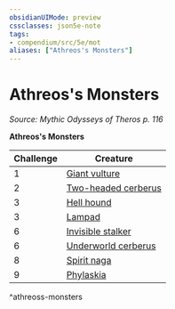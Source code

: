 ```yaml
---
obsidianUIMode: preview
cssclasses: json5e-note
tags:
- compendium/src/5e/mot
aliases: ["Athreos's Monsters"]
---
```

# Athreos's Monsters
*Source: Mythic Odysseys of Theros p. 116* 

**Athreos's Monsters**

| Challenge | Creature |
|-----------|----------|
| 1 | [Giant vulture](Mechanics/bestiary/beast/giant-vulture.md) |
| 2 | [Two-headed cerberus](Mechanics/bestiary/monstrosity/two-headed-cerberus-mot.md) |
| 3 | [Hell hound](Mechanics/bestiary/fiend/hell-hound.md) |
| 3 | [Lampad](Mechanics/bestiary/fey/lampad-mot.md) |
| 6 | [Invisible stalker](Mechanics/bestiary/elemental/invisible-stalker.md) |
| 6 | [Underworld cerberus](Mechanics/bestiary/monstrosity/underworld-cerberus-mot.md) |
| 8 | [Spirit naga](Mechanics/bestiary/monstrosity/spirit-naga.md) |
| 9 | [Phylaskia](Mechanics/bestiary/undead/phylaskia-mot.md) |
^athreoss-monsters